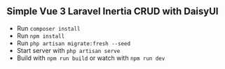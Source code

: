 ## Simple Vue 3 Laravel Inertia CRUD with DaisyUI

- Run `composer install`
- Run `npm install`
- Run `php artisan migrate:fresh --seed`
- Start server with `php artisan serve`
- Build with `npm run build` or watch with `npm run dev`

